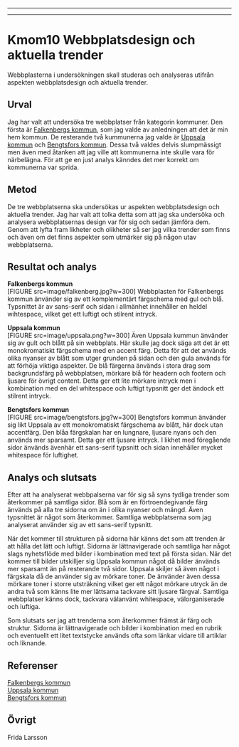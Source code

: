 
---
---

Kmom10 Webbplatsdesign och aktuella trender
=======================

Webbplasterna i undersökningen skall studeras och analyseras utifrån aspekten webbplatsdesign och aktuella trender.

Urval
-----------------------

Jag har valt att undersöka tre webbplatser från kategorin kommuner. Den första är [Falkenbergs kommun](https://www.falkenberg.se/), som jag valde av anledningen att det är min hem kommun. De resterande två kummunerna jag valde är [Uppsala kommun](https://www.uppsala.se/) och [Bengtsfors kommun](https://www.bengtsfors.se/). Dessa två valdes delvis slumpmässigt men även med åtanken att jag ville att kommunerna inte skulle vara för närbelägna. För att ge en just analys känndes det mer korrekt om kommunerna var sprida.  

Metod
-----------------------

De tre webbplatserna ska undersökas ur aspekten webbplatsdesign och aktuella trender. Jag har valt att tolka detta som att jag ska undersöka och analysera webbplatsernas design var för sig och sedan jämföra dem. Genom att lyfta fram likheter och olikheter så ser jag vilka trender som finns och även om det finns aspekter som utmärker sig på någon utav webbplatserna.

Resultat och analys
-----------------------

**Falkenbergs kommun**  
[FIGURE src=image/falkenberg.jpg?w=300]
Webbplasten för Falkenbergs kommun änvänder sig av ett komplementärt färgschema med gul och blå. Typsnittet är av sans-serif och sidan i allmänhet innehåller en heldel wihtespace, vilket get ett luftigt och stilrent intryck.

**Uppsala kommun**  
[FIGURE src=image/uppsala.png?w=300]
Även Uppsala kummun änvänder sig av gult och blått på sin webbplats. Här skulle jag dock säga att det är ett monokromatiskt färgschema med en accent färg. Detta för att det används olika nyanser av blått som utger grunden på sidan och den gula används för att förhöja viktiga aspekter. De blå färgerna änvänds i stora drag som backgrundsfärg på webbplatsen, mörkare blå för headern och footern och ljusare för övrigt content. Detta ger ett lite mörkare intryck men i kombination med en del whitespace och luftigt typsnitt ger det ändock ett stilrent intryck.

**Bengtsfors kommun**  
[FIGURE src=image/bengtsfors.jpg?w=300]
Bengtsfors kommun änvänder sig likt Uppsala av ett monokromatiskt färgschema av blått, här dock utan accentfärg. Den blåa färgskalan har en lungnare, ljusare nyans och den används mer sparsamt. Detta ger ett ljusare intryck. I likhet med föregående sidor änvänds ävenhär ett sans-serif typsnitt och sidan innehåller mycket whitespace för luftighet.

Analys och slutsats
--------------------------
Efter att ha analyserat webbpalserna var för sig så syns tydliga trender som återkommer på samtliga sidor. Blå som är en förtroendegivande färg änvänds på alla tre sidorna om än i olika nyanser och mängd. Även typsnittet är något som återkommer. Samtliga webbplatserna som jag analyserat använder sig av ett sans-serif typsnitt.  

När det kommer till strukturen på sidorna här känns det som att trenden är att hålla det lätt och luftigt. Sidorna är lättnavigerade och samtliga har något slags nyhetsflöde med bilder i kombination med text på första sidan. När det kommer till bilder utskilljer sig Uppsala kommun något då bilder änvänds mer sparsamt än på resterande två sidor. Uppsala skiljer så även något i färgskala då de använder sig av mörkare toner. De änvänder även dessa mörkare toner i storre utsträkning vilket ger ett något mörkare utryck än de andra två som känns lite mer lättsama tackvare sitt ljusare färgval. Samtliga webbplatser känns dock, tackvara välanvänt whitespace, välorganiserade och luftiga.  

Som slutsats ser jag att trenderna som återkommer främst är färg och struktur. Sidorna är lättnavigerade och bilder i kombination med en rubrik och eventuellt ett litet textstycke används ofta som länkar vidare till artiklar och liknande.

Referenser
-----------------------

[Falkenbergs kommun](https://www.falkenberg.se/)  
[Uppsala kommun](https://www.uppsala.se/)  
[Bengtsfors kommun](https://www.bengtsfors.se/)

Övrigt
-----------------------

Frida Larsson
